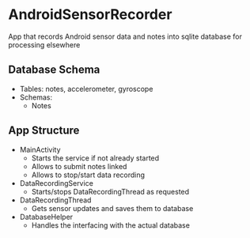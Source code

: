 # AndroidSensorRecorder
App that records Android sensor data and notes into sqlite database for processing elsewhere

## Database Schema
- Tables: notes, accelerometer, gyroscope
- Schemas:
  - Notes

## App Structure
  - MainActivity
    - Starts the service if not already started
    - Allows to submit notes linked
    - Allows to stop/start data recording
  - DataRecordingService
    - Starts/stops DataRecordingThread as requested
  - DataRecordingThread
    - Gets sensor updates and saves them to database
  - DatabaseHelper
    - Handles the interfacing with the actual database
